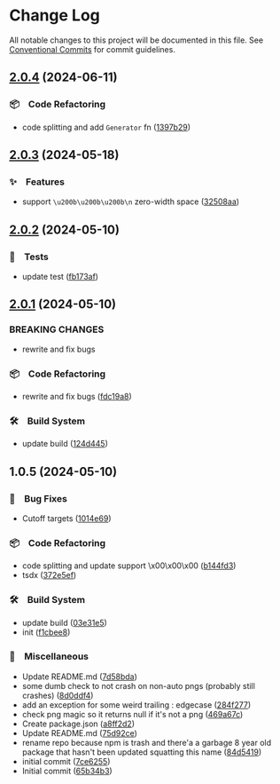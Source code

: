 # Change Log

All notable changes to this project will be documented in this file.
See [Conventional Commits](https://conventionalcommits.org) for commit guidelines.

## [2.0.4](https://github.com/thot-experiment/pnginfo/compare/@bluelovers/auto1111-pnginfo@2.0.3...@bluelovers/auto1111-pnginfo@2.0.4) (2024-06-11)



### 📦　Code Refactoring

* code splitting and add `Generator` fn ([1397b29](https://github.com/thot-experiment/pnginfo/commit/1397b299f12fa707b71145d8df78e9ab6a7f9df4))



## [2.0.3](https://github.com/thot-experiment/pnginfo/compare/@bluelovers/auto1111-pnginfo@2.0.2...@bluelovers/auto1111-pnginfo@2.0.3) (2024-05-18)



### ✨　Features

* support `\u200b\u200b\u200b\n` zero-width space ([32508aa](https://github.com/thot-experiment/pnginfo/commit/32508aa761ba240c27c0affe6f7ab966e173f376))



## [2.0.2](https://github.com/thot-experiment/pnginfo/compare/@bluelovers/auto1111-pnginfo@2.0.1...@bluelovers/auto1111-pnginfo@2.0.2) (2024-05-10)



### 🚨　Tests

* update test ([fb173af](https://github.com/thot-experiment/pnginfo/commit/fb173af84008852312ebb6a0efd76628c5abc6fc))



## [2.0.1](https://github.com/thot-experiment/pnginfo/compare/@bluelovers/auto1111-pnginfo@1.0.5...@bluelovers/auto1111-pnginfo@2.0.1) (2024-05-10)


### BREAKING CHANGES

* rewrite and fix bugs



### 📦　Code Refactoring

* rewrite and fix bugs ([fdc19a8](https://github.com/thot-experiment/pnginfo/commit/fdc19a83997b33df2d37669a8c994df39b4f8c44))


### 🛠　Build System

* update build ([124d445](https://github.com/thot-experiment/pnginfo/commit/124d445754cb94d3a0051b12b15c8ffb6f130701))



## 1.0.5 (2024-05-10)



### 🐛　Bug Fixes

* Cutoff targets ([1014e69](https://github.com/thot-experiment/pnginfo/commit/1014e69326664b6fbfb0880c8b291c74654a10fc))


### 📦　Code Refactoring

* code splitting and update support \x00\x00\x00 ([b144fd3](https://github.com/thot-experiment/pnginfo/commit/b144fd33cafd774e7eedb19eb49a76c66ba4076d))
* tsdx ([372e5ef](https://github.com/thot-experiment/pnginfo/commit/372e5ef946e4e9de6f94e238e6f9c74d68bf8045))


### 🛠　Build System

* update build ([03e31e5](https://github.com/thot-experiment/pnginfo/commit/03e31e55c4a15d4844ebcbaab7833dc96f527946))
* init ([f1cbee8](https://github.com/thot-experiment/pnginfo/commit/f1cbee82d3be91f2de1209fe56a70638577b20e1))


### 🔖　Miscellaneous

* Update README.md ([7d58bda](https://github.com/thot-experiment/pnginfo/commit/7d58bda3b1256387b36cd1a107601fc4c5be9f28))
* some dumb check to not crash on non-auto pngs (probably still crashes) ([8d0ddf4](https://github.com/thot-experiment/pnginfo/commit/8d0ddf4a18c4e342f37bdd29dd13ed4a8830150b))
* add an exception for some weird trailing : edgecase ([284f277](https://github.com/thot-experiment/pnginfo/commit/284f2775572b74c378219989f0adf5279d1326fa))
* check png magic so it returns null if it's not a png ([469a67c](https://github.com/thot-experiment/pnginfo/commit/469a67c4355366b30ee0ddb84db26e8da22f36e3))
* Create package.json ([a8ff2d2](https://github.com/thot-experiment/pnginfo/commit/a8ff2d281c856ee53b1e9c1d042155167f7349e3))
* Update README.md ([75d92ce](https://github.com/thot-experiment/pnginfo/commit/75d92ce80a6138ab32e5d42f7c0e9aefb28aea10))
* rename repo because npm is trash and there'a a garbage 8 year old package that hasn't been updated squatting this name ([84d5419](https://github.com/thot-experiment/pnginfo/commit/84d541967d6c6902d822a566ae82e6c24e846c39))
* initial commit ([7ce6255](https://github.com/thot-experiment/pnginfo/commit/7ce6255a706a1a13c04a75e05171d5492e0b8e35))
* Initial commit ([65b34b3](https://github.com/thot-experiment/pnginfo/commit/65b34b34c4d29fe3fe68cbb615ea3aebaa38aa3c))
